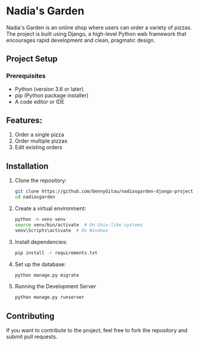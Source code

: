 # Nadia's Garden
Nadia's Garden is an online shop where users can order a variety of pizzas. The project is built using Django, a high-level Python web framework that encourages rapid development and clean, pragmatic design.

## Project Setup
### Prerequisites
- Python (version 3.6 or later)
- pip (Python package installer)
- A code editor or IDE

## Features:
1. Order a single pizza
2. Order multiple pizzas
3. Edit existing orders

## Installation
1. Clone the repository:
      ```sh
   git clone https://github.com/bennyGitau/nadiasgarden-django-project.git
   cd nadiasgarden
2. Create a virtual environment:
      ```sh
   python -m venv venv
   source venv/bin/activate  # On Unix-like systems
   venv\Scripts\activate  # On Windows  

3. Install dependencies:
      ```sh
      pip install -r requirements.txt
4. Set up the database:
      ```sh
      python manage.py migrate
5. Running the Development Server
      ```sh
      python manage.py runserver
   

## Contributing
If you want to contribute to the project, feel free to fork the repository and submit pull requests.
